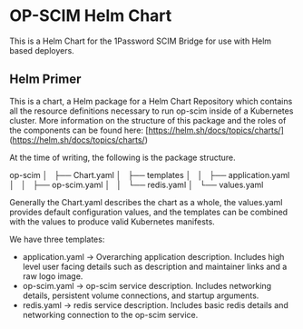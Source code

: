 # OP-SCIM Helm Chart

This is a Helm Chart for the 1Password SCIM Bridge for use with Helm based deployers.

## Helm Primer

This is a chart, a Helm package for a Helm Chart Repository  which contains all the resource definitions necessary to run op-scim inside of a Kubernetes cluster. More information on the structure of this package and the roles of the components can be found here: [https://helm.sh/docs/topics/charts/] (https://helm.sh/docs/topics/charts/)

At the time of writing, the following is the package structure.

op-scim
│       ├── Chart.yaml
│       ├── templates
│       │   ├── application.yaml
│       │   ├── op-scim.yaml
│       │   └── redis.yaml
│       └── values.yaml


Generally the Chart.yaml describes the chart as a whole, the values.yaml provides default configuration values, and the templates can be combined with the values to produce valid Kubernetes manifests.

We have three templates: 
- application.yaml -> Overarching application description. Includes high level user facing details such as description and maintainer links and a raw logo image. 
- op-scim.yaml -> op-scim service description. Includes networking details, persistent volume connections, and startup arguments.
- redis.yaml -> redis service description. Includes basic redis details and networking connection to the op-scim service.
